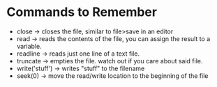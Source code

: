 # Commands to Remember
- close -> closes the file, similar to file>save in an editor
- read -> reads the contents of the file, you can assign the result to a variable.
- readline -> reads just one line of a text file.
- truncate -> empties the file. watch out if you care about said file.
- write('stuff') -> writes "stuff" to the filename
- seek(0) -> move the read/write location to the beginning of the file

